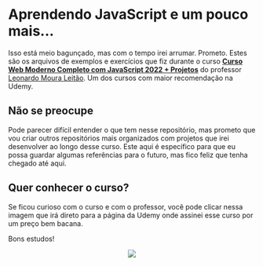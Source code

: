 # Aprendendo JavaScript e um pouco mais...
 Isso está meio bagunçado, mas com o tempo irei arrumar. Prometo.
 Estes são os arquivos de exemplos e exercícios que fiz durante o curso [**Curso Web Moderno Completo com JavaScript 2022 + Projetos**](https://www.udemy.com/course/curso-web/) do professor [Leonardo Moura Leitão](https://www.udemy.com/user/leonardomouraleitao/). Um dos cursos com maior recomendação na Udemy.
 
 ## Não se preocupe
 Pode parecer difícil entender o que tem nesse repositório, mas prometo que vou criar outros repositórios mais organizados com projetos que irei desenvolver ao longo desse curso. Este aqui é específico para que eu possa guardar algumas referências para o futuro, mas fico feliz que tenha chegado até aqui.
 
 ## Quer conhecer o curso?
 Se ficou curioso com o curso e com o professor, você pode clicar nessa imagem que irá direto para a página da Udemy onde assinei esse curso por um preço bem bacana. 
 
 Bons estudos!
 
 <!-- Banner do curso -->
 <div align="center">
 <a href="https://www.udemy.com/course/curso-web/" alt="imagem do curso" title="Conheça o curso" target="_blank">
  <img src="https://user-images.githubusercontent.com/4001408/215585507-fd43cefb-ed5b-47b2-b336-6bf423555b39.jpg">
 </a>
 </div>
